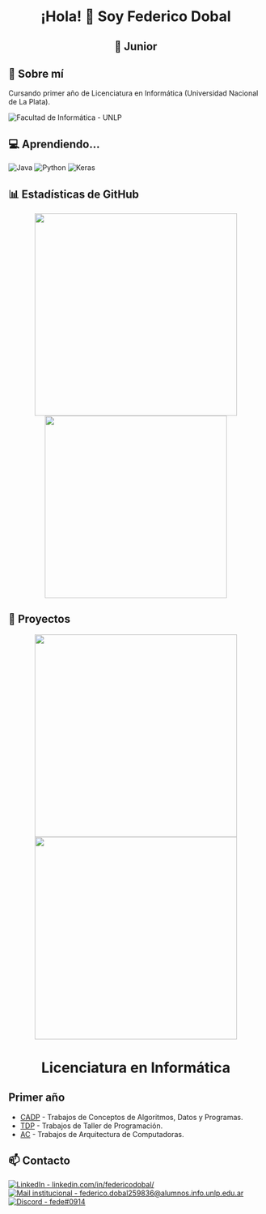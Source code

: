 <h1 align=center>¡Hola! 👋 Soy Federico Dobal</h1>
<h2 align=center>🥉 Junior</h2>

## 🚀 Sobre mí
Cursando primer año de Licenciatura en Informática (Universidad Nacional de La Plata).

<img alt="Facultad de Informática - UNLP" border="0" src="https://maps.googleapis.com/maps/api/staticmap?center=Facultad-de-Informática,La+Plata,NY&amp;zoom=13&amp;size=900x300&amp;maptype=roadmap&amp;markers=color:blue%7Clabel:S%7C-34.90347168397823,-57.93766547802109&amp;markers=color:green%7Clabel:G%7C-34.90347168397823,-57.93766547802109&amp;markers=color:red%7Clabel:C%7C-34.90347168397823,-57.93766547802109&amp;key=AIzaSyA3kg7YWugGl1lTXmAmaBGPNhDW9pEh5bo&amp;signature=GJnbP6sQrFY1ce8IsvG2WR2P0Jw=">

## 💻 Aprendiendo...
![Java](https://img.shields.io/badge/java-%23ED8B00.svg?style=for-the-badge&logo=openjdk&logoColor=white)
![Python](https://img.shields.io/badge/python-3670A0?style=for-the-badge&logo=python&logoColor=ffdd54)
![Keras](https://img.shields.io/badge/Keras-%23D00000.svg?style=for-the-badge&logo=Keras&logoColor=white)

## 📊 Estadísticas de GitHub
<div align=center>
    <img width="400" src="https://github-readme-stats.vercel.app/api?username=fdDbl&show_icons=true&theme=dracula">
    <img width="360" src="https://github-readme-stats.vercel.app/api/top-langs/?username=fdDbl&layout=compact&theme=dracula">
</div> 

## 🌟 Proyectos
<div align=center>
    <a href="https://github.com/fdDbl/Facultad"><img width="400" src="https://github-readme-stats.vercel.app/api/pin/?username=fdDbl&repo=Facultad&cache_seconds=86401&theme=dracula"></a>
    <a href="https://github.com/fdDbl/logicaCircuitos"><img width="400" src="https://github-readme-stats.vercel.app/api/pin/?username=fdDbl&repo=logicaCircuitos&cache_seconds=86401&theme=dracula"></a>
</div> 

<h1 align=center>Licenciatura en Informática</h1>
<h2>Primer año</h2>

- [CADP](https://github.com/fdDbl/Facultad/tree/master/1er%20a%C3%B1o/CADP) - Trabajos de Conceptos de Algoritmos, Datos y Programas.
- [TDP](https://github.com/fdDbl/Facultad/tree/master/1er%20a%C3%B1o/TDP) - Trabajos de Taller de Programación.
- [AC](https://github.com/fdDbl/Facultad/tree/master/1er%20a%C3%B1o/AC) - Trabajos de Arquitectura de Computadoras.

## 📫 Contacto

<a href="https://www.linkedin.com/in/federicodobal/"><img src="https://img.shields.io/badge/LinkedIn-linkedin.com%2Fin%2Ffedericodobal%2F-0e76a8?style=for-the-badge&logo=linkedin&logoColor=FFFFFF" alt="LinkedIn - linkedin.com/in/federicodobal/"></a>
<br>
<a href="mailto:federico.dobal259836@alumnos.info.unlp.edu.ar"><img src="https://img.shields.io/badge/Mail_institucional-federico.dobal259836%40alumnos.info.unlp.edu.ar-d14836?style=for-the-badge&logo=gmail&logoColor=FFFFFF" alt="Mail institucional - federico.dobal259836@alumnos.info.unlp.edu.ar"></a>
<br>
<a href="https://discord.com/users/534757212149776395"><img src="https://img.shields.io/badge/Discord-fede%230914-5865F2?style=for-the-badge&logo=discord&logoColor=FFFFFF" alt="Discord - fede#0914"></a>
